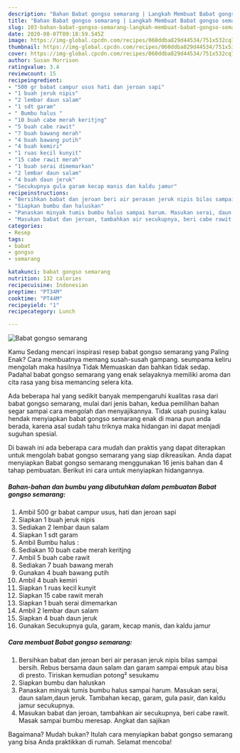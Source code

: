 ```yaml
---
description: "Bahan Babat gongso semarang | Langkah Membuat Babat gongso semarang Yang Lezat Sekali"
title: "Bahan Babat gongso semarang | Langkah Membuat Babat gongso semarang Yang Lezat Sekali"
slug: 103-bahan-babat-gongso-semarang-langkah-membuat-babat-gongso-semarang-yang-lezat-sekali
date: 2020-08-07T09:18:59.545Z
image: https://img-global.cpcdn.com/recipes/060ddba829d44534/751x532cq70/babat-gongso-semarang-foto-resep-utama.jpg
thumbnail: https://img-global.cpcdn.com/recipes/060ddba829d44534/751x532cq70/babat-gongso-semarang-foto-resep-utama.jpg
cover: https://img-global.cpcdn.com/recipes/060ddba829d44534/751x532cq70/babat-gongso-semarang-foto-resep-utama.jpg
author: Susan Morrison
ratingvalue: 3.4
reviewcount: 15
recipeingredient:
- "500 gr babat campur usus hati dan jeroan sapi"
- "1 buah jeruk nipis"
- "2 lembar daun salam"
- "1 sdt garam"
- " Bumbu halus "
- "10 buah cabe merah keritjng"
- "5 buah cabe rawit"
- "7 buah bawang merah"
- "4 buah bawang putih"
- "4 buah kemiri"
- "1 ruas kecil kunyit"
- "15 cabe rawit merah"
- "1 buah serai dimemarkan"
- "2 lembar daun salam"
- "4 buah daun jeruk"
- "Secukupnya gula garam kecap manis dan kaldu jamur"
recipeinstructions:
- "Bersihkan babat dan jeroan beri air perasan jeruk nipis bilas sampai bersih. Rebus bersama daun salam dan garam sampai empuk atau bisa di presto. Tiriskan kemudian potong² sesukamu"
- "Siapkan bumbu dan haluskan"
- "Panaskan minyak tumis bumbu halus sampai harum. Masukan serai, daun salam,daun jeruk. Tambahan kecap, garam, gula pasir, dan kaldu jamur secukupnya."
- "Masukan babat dan jeroan, tambahkan air secukupnya, beri cabe rawit. Masak sampai bumbu meresap. Angkat dan sajikan"
categories:
- Resep
tags:
- babat
- gongso
- semarang

katakunci: babat gongso semarang 
nutrition: 132 calories
recipecuisine: Indonesian
preptime: "PT34M"
cooktime: "PT44M"
recipeyield: "1"
recipecategory: Lunch

---
```



![Babat gongso semarang](https://img-global.cpcdn.com/recipes/060ddba829d44534/751x532cq70/babat-gongso-semarang-foto-resep-utama.jpg)

Kamu Sedang mencari inspirasi resep babat gongso semarang yang Paling Enak? Cara membuatnya memang susah-susah gampang. seumpama keliru mengolah maka hasilnya Tidak Memuaskan dan bahkan tidak sedap. Padahal babat gongso semarang yang enak selayaknya memiliki aroma dan cita rasa yang bisa memancing selera kita.



Ada beberapa hal yang sedikit banyak mempengaruhi kualitas rasa dari babat gongso semarang, mulai dari jenis bahan, kedua pemilihan bahan segar sampai cara mengolah dan menyajikannya. Tidak usah pusing kalau hendak menyiapkan babat gongso semarang enak di mana pun anda berada, karena asal sudah tahu triknya maka hidangan ini dapat menjadi suguhan spesial.


Di bawah ini ada beberapa cara mudah dan praktis yang dapat diterapkan untuk mengolah babat gongso semarang yang siap dikreasikan. Anda dapat menyiapkan Babat gongso semarang menggunakan 16 jenis bahan dan 4 tahap pembuatan. Berikut ini cara untuk menyiapkan hidangannya.

<!--inarticleads1-->

##### Bahan-bahan dan bumbu yang dibutuhkan dalam pembuatan Babat gongso semarang:

1. Ambil 500 gr babat campur usus, hati dan jeroan sapi
1. Siapkan 1 buah jeruk nipis
1. Sediakan 2 lembar daun salam
1. Siapkan 1 sdt garam
1. Ambil  Bumbu halus :
1. Sediakan 10 buah cabe merah keritjng
1. Ambil 5 buah cabe rawit
1. Sediakan 7 buah bawang merah
1. Gunakan 4 buah bawang putih
1. Ambil 4 buah kemiri
1. Siapkan 1 ruas kecil kunyit
1. Siapkan 15 cabe rawit merah
1. Siapkan 1 buah serai dimemarkan
1. Ambil 2 lembar daun salam
1. Siapkan 4 buah daun jeruk
1. Gunakan Secukupnya gula, garam, kecap manis, dan kaldu jamur




<!--inarticleads2-->

##### Cara membuat Babat gongso semarang:

1. Bersihkan babat dan jeroan beri air perasan jeruk nipis bilas sampai bersih. Rebus bersama daun salam dan garam sampai empuk atau bisa di presto. Tiriskan kemudian potong² sesukamu
1. Siapkan bumbu dan haluskan
1. Panaskan minyak tumis bumbu halus sampai harum. Masukan serai, daun salam,daun jeruk. Tambahan kecap, garam, gula pasir, dan kaldu jamur secukupnya.
1. Masukan babat dan jeroan, tambahkan air secukupnya, beri cabe rawit. Masak sampai bumbu meresap. Angkat dan sajikan




Bagaimana? Mudah bukan? Itulah cara menyiapkan babat gongso semarang yang bisa Anda praktikkan di rumah. Selamat mencoba!
